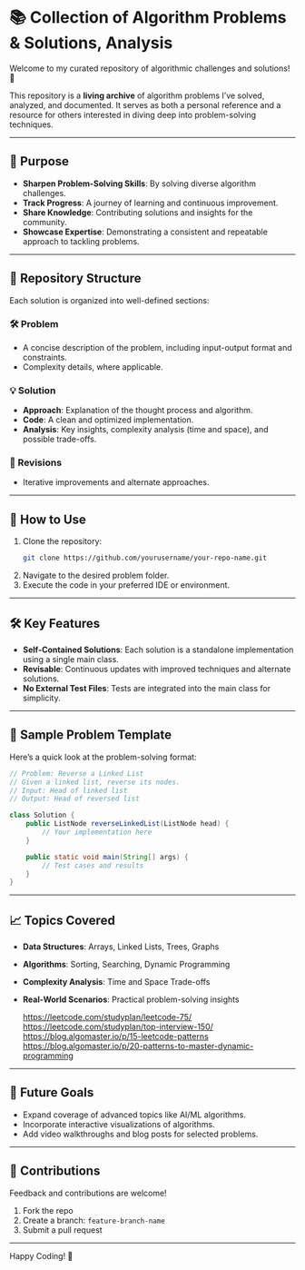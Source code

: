 
# 📚 Collection of Algorithm Problems & Solutions, Analysis  

Welcome to my curated repository of algorithmic challenges and solutions! 🚀  

This repository is a **living archive** of algorithm problems I’ve solved, analyzed, and documented. It serves as both a personal reference and a resource for others interested in diving deep into problem-solving techniques.  

---

## 🎯 Purpose  

- **Sharpen Problem-Solving Skills**: By solving diverse algorithm challenges.  
- **Track Progress**: A journey of learning and continuous improvement.  
- **Share Knowledge**: Contributing solutions and insights for the community.  
- **Showcase Expertise**: Demonstrating a consistent and repeatable approach to tackling problems.  

---

## 📂 Repository Structure  

Each solution is organized into well-defined sections:  

### 🛠️ Problem  
- A concise description of the problem, including input-output format and constraints.  
- Complexity details, where applicable.  

### 💡 Solution  
- **Approach**: Explanation of the thought process and algorithm.  
- **Code**: A clean and optimized implementation.  
- **Analysis**: Key insights, complexity analysis (time and space), and possible trade-offs.  

### 🔄 Revisions  
- Iterative improvements and alternate approaches.  

---

## 🚀 How to Use  

1. Clone the repository:  
   ```bash  
   git clone https://github.com/yourusername/your-repo-name.git  
   ```  
2. Navigate to the desired problem folder.  
3. Execute the code in your preferred IDE or environment.  

---

## 🛠️ Key Features  

- **Self-Contained Solutions**: Each solution is a standalone implementation using a single main class.  
- **Revisable**: Continuous updates with improved techniques and alternate solutions.  
- **No External Test Files**: Tests are integrated into the main class for simplicity.  

---

## 📝 Sample Problem Template  

Here’s a quick look at the problem-solving format:  

```java  
// Problem: Reverse a Linked List
// Given a linked list, reverse its nodes.  
// Input: Head of linked list  
// Output: Head of reversed list  

class Solution {  
    public ListNode reverseLinkedList(ListNode head) {  
        // Your implementation here  
    }  

    public static void main(String[] args) {  
        // Test cases and results  
    }  
}  
```  

---

## 📈 Topics Covered  

- **Data Structures**: Arrays, Linked Lists, Trees, Graphs  
- **Algorithms**: Sorting, Searching, Dynamic Programming  
- **Complexity Analysis**: Time and Space Trade-offs  
- **Real-World Scenarios**: Practical problem-solving insights  

  https://leetcode.com/studyplan/leetcode-75/
  https://leetcode.com/studyplan/top-interview-150/
  https://blog.algomaster.io/p/15-leetcode-patterns
  https://blog.algomaster.io/p/20-patterns-to-master-dynamic-programming

---

## 🌟 Future Goals  

- Expand coverage of advanced topics like AI/ML algorithms.  
- Incorporate interactive visualizations of algorithms.  
- Add video walkthroughs and blog posts for selected problems.  

---

## 🤝 Contributions  

Feedback and contributions are welcome!  

1. Fork the repo  
2. Create a branch: `feature-branch-name`  
3. Submit a pull request  

---

Happy Coding! 🎉  

